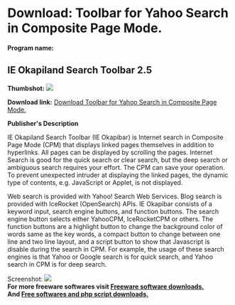 # Download: Toolbar for Yahoo Search in Composite Page Mode.

**Program name:**

## IE Okapiland Search Toolbar 2.5

  
**Thumbshot:** ![](http://www.freewarefiles.com/screenshot/okapiland-ie_md.gif)   
  
**Download link:** [Download Toolbar for Yahoo Search in Composite Page Mode.](http://freesoftwares.boysofts.com/IE-Okapiland-Search-Toolbar_program_17869.html)  
  


**Publisher's Description**  
  


IE Okapiland Search Toolbar (IE Okapibar) is Internet search in Composite Page Mode (CPM) that displays linked pages themselves in addition to hyperlinks. All pages can be displayed by scrolling the pages. Internet Search is good for the quick search or clear search, but the deep search or ambiguous search requires your effort. The CPM can save your operation. To prevent unexpected intruder at displaying the linked pages, the dynamic type of contents, e.g. JavaScript or Applet, is not displayed. 

Web search is provided with Yahoo! Search Web Services. Blog search is provided with IceRocket (OpenSearch) APIs. IE Okapibar consists of a keyword input, search engine buttons, and function buttons. The search engine button selects either YahooCPM, IceRocketCPM or others. The function buttons are a highlight button to change the background color of words same as the key words, a compact button to change between one line and two line layout, and a script button to show that Javascript is disable during the search in CPM. For example, the usage of these search engines is that Yahoo or Google search is for quick search, and Yahoo search in CPM is for deep search.

  
  
Screenshot: ![](http://www.freewarefiles.com/screenshot/okapiland-ie.gif)   
**For more freeware softwares visit [Freeware software downloads.](http://freesoftwares.boysofts.com/)**   
**And [Free softwares and php script downloads.](http://www.boysofts.com/)**
